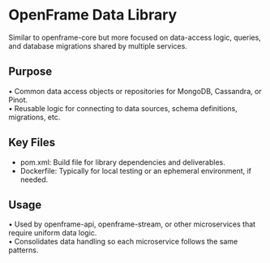 # OpenFrame Data Library

Similar to openframe-core but more focused on data-access logic, queries, and database migrations shared by multiple services.

## Purpose
• Common data access objects or repositories for MongoDB, Cassandra, or Pinot.  
• Reusable logic for connecting to data sources, schema definitions, migrations, etc.  

## Key Files
- pom.xml: Build file for library dependencies and deliverables.  
- Dockerfile: Typically for local testing or an ephemeral environment, if needed.

## Usage
• Used by openframe-api, openframe-stream, or other microservices that require uniform data logic.  
• Consolidates data handling so each microservice follows the same patterns. 